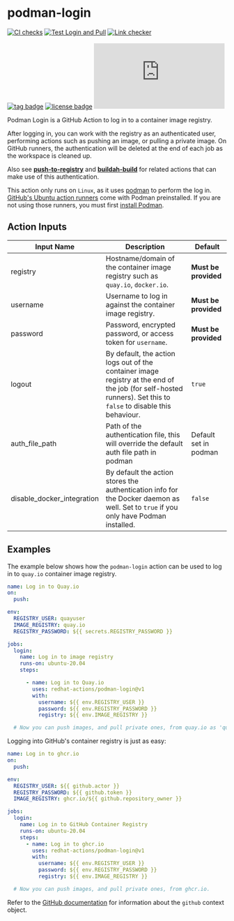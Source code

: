 # podman-login
[![CI checks](https://github.com/redhat-actions/podman-login/workflows/CI%20checks/badge.svg)](https://github.com/redhat-actions/podman-login/actions?query=workflow%3A%22CI+checks%22)
[![Test Login and Pull](https://github.com/redhat-actions/podman-login/actions/workflows/example.yml/badge.svg)](https://github.com/redhat-actions/podman-login/actions/workflows/example.yml)
[![Link checker](https://github.com/redhat-actions/podman-login/workflows/Link%20checker/badge.svg)](https://github.com/redhat-actions/podman-login/actions?query=workflow%3A%22Link+checker%22)
<br>
<br>
[![tag badge](https://img.shields.io/github/v/tag/redhat-actions/podman-login)](https://github.com/redhat-actions/podman-login/tags)
[![license badge](https://img.shields.io/github/license/redhat-actions/podman-login)](./LICENSE)
[![size badge](https://img.shields.io/github/size/redhat-actions/podman-login/dist/index.js)](./dist)

Podman Login is a GitHub Action to log in to a container image registry.

After logging in, you can work with the registry as an authenticated user, performing actions such as pushing an image, or pulling a private image. On GitHub runners, the authentication will be deleted at the end of each job as the workspace is cleaned up.

Also see **[push-to-registry](https://github.com/redhat-actions/push-to-registry)** and **[buildah-build](https://github.com/redhat-actions/buildah-build)** for related actions that can make use of this authentication.

This action only runs on `Linux`, as it uses [podman](https://github.com/containers/Podman) to perform the log in. [GitHub's Ubuntu action runners](https://github.com/actions/virtual-environments#available-environments) come with Podman preinstalled. If you are not using those runners, you must first [install Podman](https://podman.io/getting-started/installation).

<a id="action-inputs"></a>

## Action Inputs

| Input Name | Description | Default |
| ---------- | ----------- | ------- |
| registry | Hostname/domain of the container image registry such as `quay.io`, `docker.io`. | **Must be provided**
| username | Username to log in against the container image registry. | **Must be provided**
| password | Password, encrypted password, or access token for `username`. | **Must be provided**
| logout | By default, the action logs out of the container image registry at the end of the job (for self-hosted runners). Set this to `false` to disable this behaviour. | `true`
| auth_file_path | Path of the authentication file, this will override the default auth file path in podman | Default set in podman |
| disable_docker_integration | By default the action stores the authentication info for the Docker daemon as well. Set to `true` if you only have Podman installed. | `false`

## Examples

The example below shows how the `podman-login` action can be used to log in to `quay.io` container image registry.

```yaml
name: Log in to Quay.io
on:
  push:

env:
  REGISTRY_USER: quayuser
  IMAGE_REGISTRY: quay.io
  REGISTRY_PASSWORD: ${{ secrets.REGISTRY_PASSWORD }}

jobs:
  login:
    name: Log in to image registry
    runs-on: ubuntu-20.04
    steps:

      - name: Log in to Quay.io
        uses: redhat-actions/podman-login@v1
        with:
          username: ${{ env.REGISTRY_USER }}
          password: ${{ env.REGISTRY_PASSWORD }}
          registry: ${{ env.IMAGE_REGISTRY }}

  # Now you can push images, and pull private ones, from quay.io as 'quayuser'.
```

Logging into GitHub's container registry is just as easy:

```yaml
name: Log in to ghcr.io
on:
  push:

env:
  REGISTRY_USER: ${{ github.actor }}
  REGISTRY_PASSWORD: ${{ github.token }}
  IMAGE_REGISTRY: ghcr.io/${{ github.repository_owner }}

jobs:
  login:
    name: Log in to GitHub Container Registry
    runs-on: ubuntu-20.04
    steps:
      - name: Log in to ghcr.io
        uses: redhat-actions/podman-login@v1
        with:
          username: ${{ env.REGISTRY_USER }}
          password: ${{ env.REGISTRY_PASSWORD }}
          registry: ${{ env.IMAGE_REGISTRY }}

  # Now you can push images, and pull private ones, from ghcr.io.
```

Refer to the [GitHub documentation](https://docs.github.com/en/actions/reference/context-and-expression-syntax-for-github-actions#github-context) <!-- markdown-link-check-disable-line -->
for information about the `github` context object.
